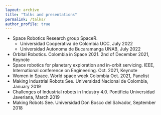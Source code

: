 ```yaml
---
layout: archive
title: "Talks and presentations"
permalink: /talks/
author_profile: true
---
```


- Space Robotics Research group SpaceR. 
    - Universidad Cooperativa de Colombia UCC, July 2022 
    - Universidad Autonoma de Bucaramanga UNAB, July 2022
- Orbital Robotics. Colombia in Space 2021. 2nd of December 2021, Keynote
- Space robotics for planetary exploration and in-orbit servicing. IEEE, International conference on Engineering. Oct. 2021, Keynote
- Women in Space. World space week Colombia Oct. 2021, Panelist
- Making Industrial Robots See. Universidad Nacional de Colombia, January 2019
- Challenges of Industrial robots in Industry 4.0. Pontificia Universidad Javeriana, March 2019
- Making Robots See. Universidad Don Bosco del Salvador, September 2018
